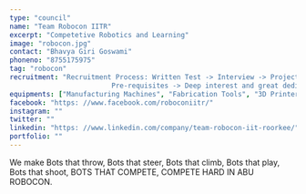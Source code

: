 ```yaml
---
type: "council"
name: "Team Robocon IITR"
excerpt: "Competetive Robotics and Learning"
image: "robocon.jpg"
contact: "Bhavya Giri Goswami"
phoneno: "8755175975"
tag: "robocon"
recruitment: "Recruitment Process: Written Test -> Interview -> Project In Srishti -> Final Group Project.<br>
                         Pre-requisites -> Deep interest and great dedication towards robotics"
equipments: ["Manufacturing Machines", "Fabrication Tools", "3D Printers", "Industrial Sensors"]
facebook: "https: //www.facebook.com/roboconiitr/"
instagram: ""
twitter: ""
linkedin: "https: //www.linkedin.com/company/team-robocon-iit-roorkee/"
portfolio: ""
---
```


We make Bots that throw, Bots that steer, Bots that climb, Bots that play, Bots that shoot, BOTS THAT COMPETE,  COMPETE HARD IN ABU ROBOCON.
